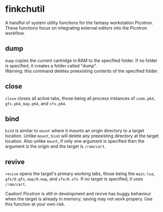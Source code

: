 # finkchutil

A handful of system utility functions for the fantasy workstation Picotron. These functions focus on integrating external editors into the Picotron workflow.


## dump

`dump` copies the current cartridge in RAM to the specified folder. If no folder is specified, it creates a folder called "dump".  
Warning: this command deletes preexisting contents of the specified folder.


## close

`close` closes all active tabs, those being all process instances of `code.p64`, `gfx.p64`, `map.p64`, and `sfx.p64`.


## bind

`bind` is similar to `mount` where it mounts an origin directory to a target location. Unlike `mount`, `bind` will delete any preexisting directory at the target location. Also unlike `mount`, if only one argument is specified then the argument is the origin and the target is `/ram/cart`.


## revive

`revive` opens the target's primary working tabs, those being the `main.lua`, `gfx/0.gfx`, `map/0.map`, and `sfx/0.sfx`. If no target is specified, it uses `/ram/cart`.

Caution! Picotron is still in development and revive has buggy behaviour when the target is already in memory; saving may not work propery. Use this function at your own risk.